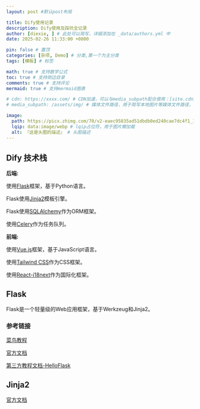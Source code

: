 ```yaml
---
layout: post #默认post布局

title: Dify使用记录
description: Dify使用及踩坑全记录
author: [diexie, ] # 此处可以简写，详细添加在 _data/authors.yml 中
date: 2025-02-26 11:33:00 +0800

pin: false # 置顶
categories: [杂项, Demo] # 分类,第一个为主分类
tags: [模板] # 标签

math: true # 支持数学公式
toc: true # 支持侧边目录
comments: true # 支持评论
mermaid: true # 支持mermaid图表

# cdn: https://xxxx.com/ # CDN加速，可以与media_subpath配合使用：[site.cdn/][page.media_subpath/]file.ext
# media_subpath: /assets/img/ # 媒体文件路径，用于简写本地图片等媒体文件路径，注意：封面图路径**会受影响**

image:
  path: https://picx.zhimg.com/70/v2-eaec95835ad51dbdb0ed240cae7dc4f1_1440w.avis?source=172ae18b&biz_tag=Post # 封面图
  lqip: data:image/webp # lqip占位符，用于图片懒加载
  alt: 『这是头图的描述』 # 头图描述
---
```


## Dify 技术栈

**后端:**

使用[Flask](https://flask.palletsprojects.com/zh-cn/stable/#user-s-guide)框架，基于Python语言。

Flask使用[Jinja2](https://docs.jinkan.org/docs/jinja2/)模板引擎。

Flask使用[SQLAlchemy](https://docs.sqlalchemy.org/en/14/)作为ORM框架。

使用[Celery](https://docs.celeryproject.org/en/stable/)作为任务队列。

**前端:**

使用[Vue.js](https://cn.vuejs.org/)框架，基于JavaScript语言。

使用[Tailwind CSS](https://tailwindcss.com/)作为CSS框架。

使用[React-i18next](https://react.i18next.com/)作为国际化框架。

## Flask

Flask是一个轻量级的Web应用框架，基于Werkzeug和Jinja2。

### 参考链接

[菜鸟教程](https://www.runoob.com/flask/flask-tutorial.html)

[官方文档](https://flask.palletsprojects.com/zh-cn/stable/#user-s-guide)

[第三方教程文档-HelloFlask](https://docs.helloflask.com/)

## Jinja2

[官方文档](https://docs.jinkan.org/docs/jinja2/)
